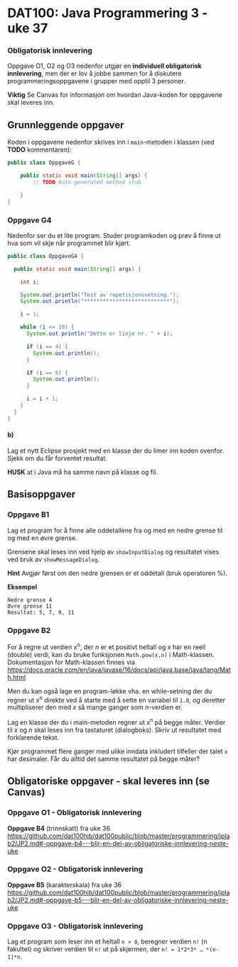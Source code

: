 # DAT100: Java Programmering 3 - uke 37

### Obligatorisk innlevering

Oppgave O1, O2 og O3 nedenfor utgjør en **individuell obligatorisk innlevering**, men der er lov å jobbe sammen for å diskutere programmeringsoppgavene i grupper med opptil 3 personer.

**Viktig** Se Canvas for informasjon om hvordan Java-koden for oppgavene skal leveres inn.

## Grunnleggende oppgaver

Koden i oppgavene nedenfor skrives inn i `main`-metoden i klassen (ved **TODO** kommentaren):

```java
public class OppgaveG {

	public static void main(String[] args) {
		// TODO Auto-generated method stub

	}
}
```



### Oppgave G4

Nedenfor ser du et lite program. Studer programkoden og prøv å finne ut hva som vil skje når programmet blir kjørt.

```java
public class OppgaveG4 {

  public static void main(String[] args) {

    int i;

    System.out.println("Test av repetisjonssetning.");
    System.out.println("***************************");

    i = 1;

    while (i <= 10) {
      System.out.println("Dette er linje nr. " + i);

      if (i == 4) {
        System.out.println();
      }

      if (i == 8) {
        System.out.println();
      }

      i = i + 1;
    }
  }
}
```

#### b)

Lag et nytt Eclipse prosjekt med en klasse der du limer inn koden ovenfor. Sjekk om du får forventet resultat.

**HUSK** at i Java må ha samme navn på klasse og fil.

## Basisoppgaver

### Oppgave B1

Lag et program for å finne alle oddetallene fra og med en nedre grense til og med en øvre grense.

Grensene skal leses inn ved hjelp av `showInputDialog` og resultatet vises ved bruk av
`showMessageDialog`.

**Hint** Avgjør først om den nedre grensen er et oddetall (bruk operatoren %).

**Eksempel**

```
Nedre grense 4
Øvre grense 11
Resultat: 5, 7, 9, 11
```

### Oppgave B2

For å regne ut verdien x<sup>n</sup>, der *n* er et positivt heltall og *x* har en reell (double) verdi, kan du bruke funksjonen `Math.pow(x,n)` i Math-klassen. Dokumentasjon for Math-klassen finnes via https://docs.oracle.com/en/java/javase/16/docs/api/java.base/java/lang/Math.html

Men du kan også lage en program-løkke vha. en while-setning der du regner ut x<sup>n</sup> direkte ved å starte med å sette en variabel til `1.0`, og deretter multipliserer den med *x* så mange ganger som *n*-verdien er.

Lag en klasse der du i main-metoden regner ut x<sup>n</sup> på begge måter. Verdier til *x* og *n* skal leses inn fra tastaturet (dialogboks). Skriv ut resultatet med forklarende tekst.

Kjør programmet flere ganger med ulike inndata inkludert tilfeller der talet `x` har desimaler. Får du alltid det samme resultatet på begge måter?

## Obligatoriske oppgaver - skal leveres inn (se Canvas)

### Oppgave O1 - Obligatorisk innlevering

**Oppgave B4** (trinnskatt) fra uke 36 https://github.com/dat100hib/dat100public/blob/master/programmering/jplab2/JP2.md#-oppgave-b4---blir-en-del-av-obligatoriske-innlevering-neste-uke

### Oppgave O2 - Obligatorisk innlevering

**Oppgave B5** (karakterskala) fra uke 36 https://github.com/dat100hib/dat100public/blob/master/programmering/jplab2/JP2.md#-oppgave-b5---blir-en-del-av-obligatoriske-innlevering-neste-uke

### Oppgave O3 - Obligatorisk innlevering

Lag et program som leser inn et heltall `n > 0`, beregner verdien `n!` (n fakultet) og skriver verdien til `n!` ut på skjermen, der `n! = 1*2*3* … *(n-1)*n`.
